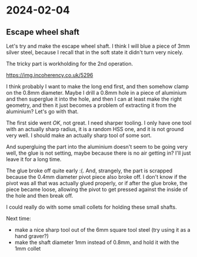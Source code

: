# 2024-02-04

## Escape wheel shaft

Let's try and make the escape wheel shaft. I think I will blue a piece of 3mm silver steel, because I recall
that in the soft state it didn't turn very nicely.

The tricky part is workholding for the 2nd operation.

https://img.incoherency.co.uk/5296

I think probably I want to make the long end first, and then somehow clamp on the 0.8mm diameter.
Maybe I drill a 0.8mm hole in a piece of aluminium and then superglue it into the hole, and then
I can at least make the right geometry, and then it just becomes a problem of extracting it from the
aluminium? Let's go with that.

The first side went *OK*, not great. I need sharper tooling. I only have one tool with an actually
sharp radius, it is a random HSS one, and it is not ground very well. I should make an actually
sharp tool of some sort.

And supergluing the part into the aluminium doesn't seem to be going very well, the glue is not
setting, maybe because there is no air getting in? I'll just leave it for a long time.

The glue broke off quite early :(. And, strangely, the part is scrapped because the 0.4mm diameter
pivot piece also broke off. I don't know if the pivot was all that was actually glued properly,
or if after the glue broke, the piece became loose, allowing the pivot to get pressed against the
inside of the hole and then break off.

I could really do with some small collets for holding these small shafts.

Next time:

 * make a nice sharp tool out of the 6mm square tool steel (try using it as a hand graver?)
 * make the shaft diameter 1mm instead of 0.8mm, and hold it with the 1mm collet
